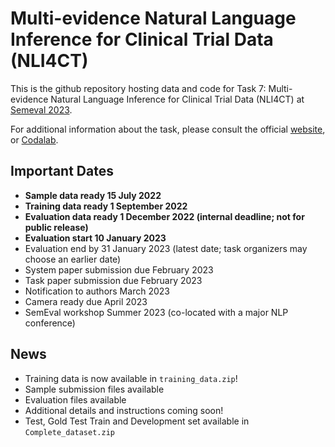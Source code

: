 # Multi-evidence Natural Language Inference for Clinical Trial Data (NLI4CT)

This is the github repository hosting data and code for Task 7: Multi-evidence Natural Language Inference for Clinical Trial Data (NLI4CT) at [Semeval 2023](https://semeval.github.io/SemEval2023/). 

For additional information about the task, please consult the official [website](https://sites.google.com/view/nli4ct/home), or [Codalab](https://codalab.lisn.upsaclay.fr/competitions/8937).

## Important Dates
* **Sample data ready 15 July 2022**
* **Training data ready 1 September 2022**
* **Evaluation data ready 1 December 2022 (internal deadline; not for public release)**
* **Evaluation start 10 January 2023**
* Evaluation end by 31 January 2023 (latest date; task organizers may choose an earlier date)
* System paper submission due February 2023
* Task paper submission due February 2023
* Notification to authors March 2023
* Camera ready due April 2023
* SemEval workshop Summer 2023 (co-located with a major NLP conference)

## News

* Training data is now available in `training_data.zip`!
* Sample submission files available
* Evaluation files available
* Additional details and instructions coming soon!
* Test, Gold Test Train and Development set available in `Complete_dataset.zip`
